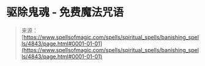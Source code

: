 <!--yml

category: 未分类

date: 2024-06-12 18:38:44

-->

# 驱除鬼魂 - 免费魔法咒语

> 来源：[https://www.spellsofmagic.com/spells/spiritual_spells/banishing_spells/4843/page.html#0001-01-01](https://www.spellsofmagic.com/spells/spiritual_spells/banishing_spells/4843/page.html#0001-01-01)

